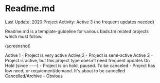 # Readme.md
Last Update: 2020
Project Activity: Active 3 (no frequent updates needed)


Readme.md is a template-guideline for various bads.tm related projects which must follow.

(screenshot)

Active 1 - Project is very active
Active 2 - Project is semi-active
Active 3 - Project is active, but this project type doesn't need frequent updates
On Hold (since ----) - Project is on hold, paused.
To be canceled - Project has low need, or requiement/demand. It's about to be cancelled
Cancelled/Archive - Obvious
